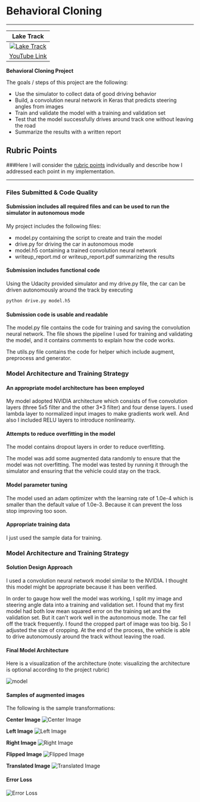 # Behavioral Cloning

---

|Lake Track|
|:--------:|
|[![Lake Track](examples/lake_track.png)](https://youtu.be/DhLJaF0NYY4)|
|[YouTube Link](https://youtu.be/DhLJaF0NYY4)|

**Behavioral Cloning Project**

The goals / steps of this project are the following:
* Use the simulator to collect data of good driving behavior
* Build, a convolution neural network in Keras that predicts steering angles from images
* Train and validate the model with a training and validation set
* Test that the model successfully drives around track one without leaving the road
* Summarize the results with a written report

## Rubric Points
###Here I will consider the [rubric points](https://review.udacity.com/#!/rubrics/432/view) individually and describe how I addressed each point in my implementation.  

---
### Files Submitted & Code Quality

#### Submission includes all required files and can be used to run the simulator in autonomous mode

My project includes the following files:
* model.py containing the script to create and train the model
* drive.py for driving the car in autonomous mode
* model.h5 containing a trained convolution neural network 
* writeup_report.md or writeup_report.pdf summarizing the results

#### Submission includes functional code
Using the Udacity provided simulator and my drive.py file, the car can be driven autonomously around the track by executing 
```sh
python drive.py model.h5
```

#### Submission code is usable and readable

The model.py file contains the code for training and saving the convolution neural network. The file shows the pipeline I used for training and validating the model, and it contains comments to explain how the code works.

The utils.py file contains the code for helper which include augment, preprocess and generator.

### Model Architecture and Training Strategy

#### An appropriate model architecture has been employed

My model adopted NVIDIA architecture which consists of five convolution layers (three 5x5 filter and the other 3*3 filter) and four dense layers. I used lambda layer to normalized input images to make gradients work well. And also I included RELU layers to introduce nonlinearity.

#### Attempts to reduce overfitting in the model

The model contains dropout layers in order to reduce overfitting.

The model was add some augmented data randomly to ensure that the model was not overfitting. The model was tested by running it through the simulator and ensuring that the vehicle could stay on the track.

#### Model parameter tuning

The model used an adam optimizer whth the learning rate of 1.0e-4 which is smaller than the default value of 1.0e-3. Because it can prevent the loss stop improving too soon.

#### Appropriate training data

I just used the sample data for training.

### Model Architecture and Training Strategy

#### Solution Design Approach

I used a convolution neural network model similar to the NVIDIA. I thought this model might be appropriate because it has been verified.

In order to gauge how well the model was working, I split my image and steering angle data into a training and validation set. I found that my first model had both low mean squared error on the training set and the validation set. But it can't work well in the autonomous mode. The car fell off the track frequently. I found the cropped part of image was too big. So I adjusted the size of cropping. At the end of the process, the vehicle is able to drive autonomously around the track without leaving the road.

#### Final Model Architecture

Here is a visualization of the architecture (note: visualizing the architecture is optional according to the project rubric)

![model](examples/model.png)

#### Samples of augmented images

The following is the sample transformations:

**Center Image**
![Center Image](examples/center.png)

**Left Image**
![Left Image](examples/left.png)

**Right Image**
![Right Image](examples/right.png)

**Flipped Image**
![Flipped Image](examples/flip.png)

**Translated Image**
![Translated Image](examples/trans.png)


#### Error Loss
![Error Loss](examples/loss.png)